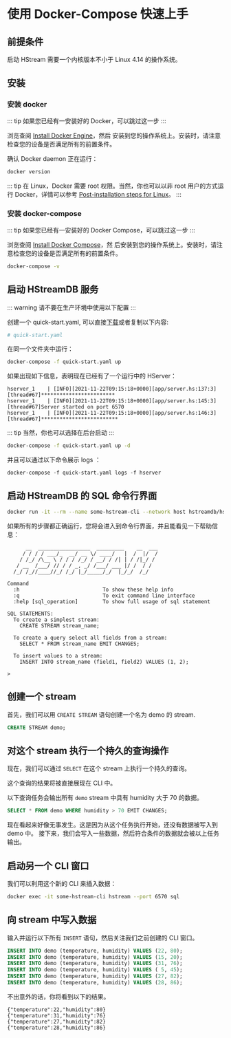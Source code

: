 # 使用 Docker-Compose 快速上手

## 前提条件

启动 HStream 需要一个内核版本不小于 Linux 4.14 的操作系统。

## 安装

### 安装 docker

::: tip
如果您已经有一安装好的 Docker，可以跳过这一步
:::

浏览查阅 [Install Docker Engine](https://docs.docker.com/engine/install/)，然后
安装到您的操作系统上。安装时，请注意检查您的设备是否满足所有的前置条件。

确认 Docker daemon 正在运行：

```sh
docker version
```

::: tip
在 Linux，Docker 需要 root 权限。当然，你也可以以非 root 用户的方式运行
Docker，详情可以参考 [Post-installation steps for Linux][non-root-docker]。
:::

### 安装 docker-compose

::: tip
如果您已经有一安装好的 Docker Compose，可以跳过这一步
:::

浏览查阅 [Install Docker Compose](https://docs.docker.com/compose/install/)，然
后安装到您的操作系统上。安装时，请注意检查您的设备是否满足所有的前置条件。

```sh
docker-compose -v
```

## 启动 HStreamDB 服务

::: warning
请不要在生产环境中使用以下配置
:::

创建一个 quick-start.yaml, 可以直接[下载][quick-start.yaml]或者复制以下内容:

```yaml
# quick-start.yaml
```

在同一个文件夹中运行：

```sh
docker-compose -f quick-start.yaml up
```

如果出现如下信息，表明现在已经有了一个运行中的 HServer：

```
hserver_1    | [INFO][2021-11-22T09:15:18+0000][app/server.hs:137:3][thread#67]************************
hserver_1    | [INFO][2021-11-22T09:15:18+0000][app/server.hs:145:3][thread#67]Server started on port 6570
hserver_1    | [INFO][2021-11-22T09:15:18+0000][app/server.hs:146:3][thread#67]*************************
```

::: tip
当然，你也可以选择在后台启动
:::

```sh
docker-compose -f quick-start.yaml up -d
```

并且可以通过以下命令展示 logs ：

```
docker-compose -f quick-start.yaml logs -f hserver
```

## 启动 HStreamDB 的 SQL 命令行界面

```sh
docker run -it --rm --name some-hstream-cli --network host hstreamdb/hstream:v0.9.2 hstream --port 6570 sql
```

如果所有的步骤都正确运行，您将会进入到命令行界面，并且能看见一下帮助信息：

```
      __  _________________  _________    __  ___
     / / / / ___/_  __/ __ \/ ____/   |  /  |/  /
    / /_/ /\__ \ / / / /_/ / __/ / /| | / /|_/ /
   / __  /___/ // / / _, _/ /___/ ___ |/ /  / /
  /_/ /_//____//_/ /_/ |_/_____/_/  |_/_/  /_/

Command
  :h                           To show these help info
  :q                           To exit command line interface
  :help [sql_operation]        To show full usage of sql statement

SQL STATEMENTS:
  To create a simplest stream:
    CREATE STREAM stream_name;

  To create a query select all fields from a stream:
    SELECT * FROM stream_name EMIT CHANGES;

  To insert values to a stream:
    INSERT INTO stream_name (field1, field2) VALUES (1, 2);

>
```

## 创建一个 stream

首先，我们可以用 `CREATE STREAM` 语句创建一个名为 demo 的 stream.

```sql
CREATE STREAM demo;
```

## 对这个 stream 执行一个持久的查询操作

现在，我们可以通过 `SELECT` 在这个 stream 上执行一个持久的查询。

这个查询的结果将被直接展现在 CLI 中。

以下查询任务会输出所有 `demo` stream 中具有 humidity 大于 70 的数据。

```sql
SELECT * FROM demo WHERE humidity > 70 EMIT CHANGES;
```

现在看起来好像无事发生。这是因为从这个任务执行开始，还没有数据被写入到 demo 中。
接下来，我们会写入一些数据，然后符合条件的数据就会被以上任务输出。

## 启动另一个 CLI 窗口

我们可以利用这个新的 CLI 来插入数据：

```sh
docker exec -it some-hstream-cli hstream --port 6570 sql
```

## 向 stream 中写入数据

输入并运行以下所有 `INSERT` 语句，然后关注我们之前创建的 CLI 窗口。

```sql
INSERT INTO demo (temperature, humidity) VALUES (22, 80);
INSERT INTO demo (temperature, humidity) VALUES (15, 20);
INSERT INTO demo (temperature, humidity) VALUES (31, 76);
INSERT INTO demo (temperature, humidity) VALUES ( 5, 45);
INSERT INTO demo (temperature, humidity) VALUES (27, 82);
INSERT INTO demo (temperature, humidity) VALUES (28, 86);
```

不出意外的话，你将看到以下的结果。

```
{"temperature":22,"humidity":80}
{"temperature":31,"humidity":76}
{"temperature":27,"humidity":82}
{"temperature":28,"humidity":86}
```

[non-root-docker]:
  https://docs.docker.com/engine/install/linux-postinstall/#manage-docker-as-a-non-root-user
[quick-start.yaml]:
  https://github.com/hstreamdb/hstream/raw/main/docker/quick-start.yaml
